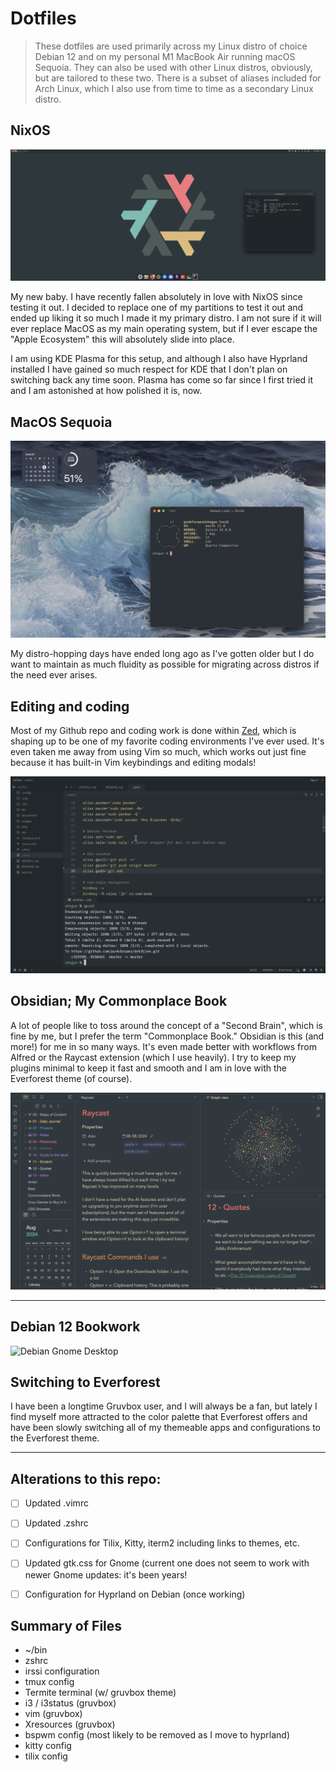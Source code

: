# Dotfiles
> These dotfiles are used primarily across my Linux distro of choice Debian 12 and on my personal M1 MacBook Air running macOS Sequoia. They can also be used with other Linux distros, obviously, but are tailored to these two. There is a subset of aliases included for Arch Linux, which I also use from time to time as a secondary Linux distro.

## NixOS

![NixOS](/images/nix.png)

My new baby. I have recently fallen absolutely in love with NixOS since testing it out. I decided to replace one of my partitions to test it out and ended up liking it so much I made it my primary distro. I am not sure if it will ever replace MacOS as my main operating system, but if I ever escape the "Apple Ecosystem" this will absolutely slide into place.

I am using KDE Plasma for this setup, and although I also have Hyprland installed I have gained so much respect for KDE that I don't plan on switching back any time soon. Plasma has come so far since I first tried it and I am astonished at how polished it is, now.


## MacOS Sequoia

![MacOS](/images/mac.jpeg)

My distro-hopping days have ended long ago as I've gotten older but I do want to maintain as much fluidity as possible for migrating across distros if the need ever arises.

## Editing and coding

Most of my Github repo and coding work is done within [Zed](https://zed.dev), which is shaping up to be one of my favorite coding environments I've ever used. It's even taken me away from using Vim so much, which works out just fine because it has built-in Vim keybindings and editing modals!

![Editing in Zed](/images/zed.png)

## Obsidian; My Commonplace Book

A lot of people like to toss around the concept of a "Second Brain", which is fine by me, but I prefer the term "Commonplace Book." Obsidian is this (and more!) for me in so many ways. It's even made better with workflows from Alfred or the Raycast extension (which I use heavily). I try to keep my plugins minimal to keep it fast and smooth and I am in love with the Everforest theme (of course).

![Obsidian as a Commonplace Book](/images/obsidian.png)

***

## Debian 12 Bookwork

![Debian Gnome Desktop](images/debian.png)

## Switching to Everforest

I have been a longtime Gruvbox user, and I will always be a fan, but lately I find myself more attracted to the color palette that Everforest offers and have been slowly switching all of my themeable apps and configurations to the Everforest theme.


---
## Alterations to this repo:

- [ ] Updated .vimrc
- [ ] Updated .zshrc
- [ ] Configurations for Tilix, Kitty, iterm2 including links to themes, etc.
- [ ] Updated gtk.css for Gnome (current one does not seem to work with newer Gnome updates: it's been years!
- [ ] Configuration for Hyprland on Debian (once working)


## Summary of Files
* ~/bin
* zshrc
* irssi configuration
* tmux config
* Termite terminal (w/ gruvbox theme)
* i3 / i3status (gruvbox)
* vim (gruvbox)
* Xresources (gruvbox)
* bspwm config (most likely to be removed as I move to hyprland)
* kitty config
* tilix config
